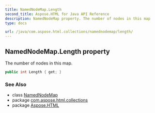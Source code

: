 ```yaml
---
title: NamedNodeMap.Length
second_title: Aspose.HTML for Java API Reference
description: NamedNodeMap property. The number of nodes in this map
type: docs

url: /java/com.aspose.html.collections/namednodemap/length/
---
```

## NamedNodeMap.Length property

The number of nodes in this map.

```java
public int Length { get; }
```

### See Also

* class [NamedNodeMap](../)
* package [com.aspose.html.collections](../../../com.aspose.html.collections/)
* package [Aspose.HTML](../../../)
